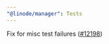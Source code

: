 ```yaml
---
"@linode/manager": Tests
---
```


Fix for misc test failures ([#12198](https://github.com/linode/manager/pull/12198))
